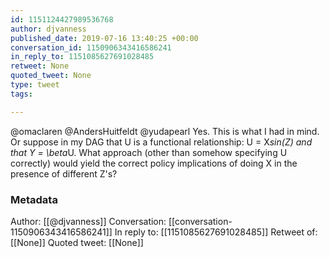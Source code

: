 ```yaml
---
id: 1151124427989536768
author: djvanness
published_date: 2019-07-16 13:40:25 +00:00
conversation_id: 1150906343416586241
in_reply_to: 1151085627691028485
retweet: None
quoted_tweet: None
type: tweet
tags:

---
```


@omaclaren @AndersHuitfeldt @yudapearl Yes. This is what I had in mind. Or suppose in my DAG that U is a functional relationship: U = X*sin(Z) and that Y = \beta*U. What approach (other than somehow specifying U correctly) would yield the correct policy implications of doing X in the presence of different Z's?

### Metadata

Author: [[@djvanness]]
Conversation: [[conversation-1150906343416586241]]
In reply to: [[1151085627691028485]]
Retweet of: [[None]]
Quoted tweet: [[None]]
